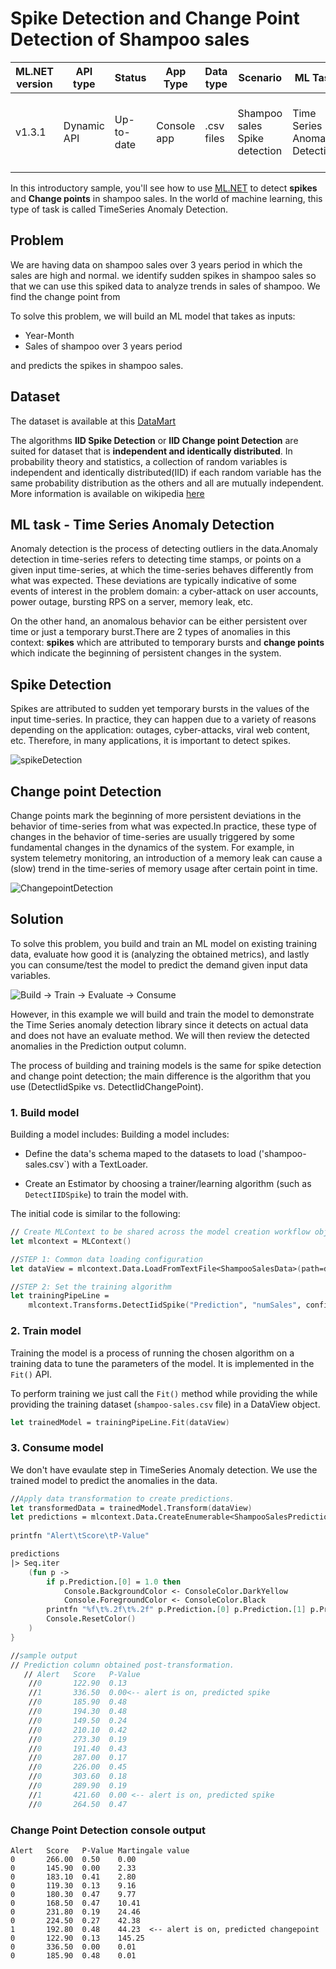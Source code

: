 # Spike Detection and Change Point Detection of Shampoo sales

| ML.NET version | API type          | Status                        | App Type    | Data type | Scenario            | ML Task                   | Algorithms                  |
|----------------|-------------------|-------------------------------|-------------|-----------|---------------------|---------------------------|-----------------------------|
| v1.3.1         | Dynamic API | Up-to-date | Console app | .csv files | Shampoo  sales Spike detection| Time Series - Anomaly Detection | IID Spike Detection and IID Change point Detection |

In this introductory sample, you'll see how to use [ML.NET](https://www.microsoft.com/net/learn/apps/machine-learning-and-ai/ml-dotnet) to detect **spikes** and **Change points** in shampoo sales. In the world of machine learning, this type of task is called TimeSeries Anomaly Detection.

## Problem
We are having data on shampoo sales over 3 years period in which the sales are high and normal. we identify sudden spikes in shampoo sales so that we can use this spiked data to analyze trends in sales of shampoo. 
We find the change point from 

To solve this problem, we will build an ML model that takes as inputs: 
* Year-Month
* Sales of shampoo over 3 years period

and predicts the spikes in shampoo sales.

## Dataset
The dataset is available at this [DataMart](https://datamarket.com/data/set/22r0/sales-of-shampoo-over-a-three-year-period#!ds=22r0&display=line)

The algorithms **IID Spike Detection** or **IID Change point Detection** are suited for dataset that is **independent and identically distributed**. In probability theory and statistics, a collection of random variables is independent and identically distributed(IID) if each random variable has the same probability distribution as the others and all are mutually independent. More information is available on wikipedia [here](https://en.wikipedia.org/wiki/Independent_and_identically_distributed_random_variables)

## ML task - Time Series Anomaly Detection
Anomaly detection is the process of detecting outliers in the data.Anomaly detection in time-series refers to detecting time stamps, or points on a given input time-series, at which the time-series behaves differently from what was expected. These deviations are typically indicative of some events of interest in the problem domain: a cyber-attack on user accounts, power outage, bursting RPS on a server, memory leak, etc.

On the other hand, an anomalous behavior can be either persistent over time or just a temporary burst.There are 2 types of anomalies in this context: **spikes** which are attributed to temporary bursts and **change points** which indicate the beginning of persistent changes in the system. 

## Spike Detection
Spikes are attributed to sudden yet temporary bursts in the values of the input time-series.  In practice, they can happen due to a variety of reasons depending on the application: outages, cyber-attacks, viral web content, etc. Therefore, in many applications, it is important to detect spikes.

![spikeDetection](./docs/images/SpikeDetection.png)

## Change point Detection
​Change points mark the beginning of more persistent deviations in the behavior of time-series from what was expected.In practice, these type of changes in the behavior of time-series are usually triggered by some fundamental changes in the dynamics of the system. For example, in system telemetry monitoring, an introduction of a memory leak can cause a (slow) trend in the time-series of memory usage after certain point in time. 

![ChangepointDetection](./docs/images/ChangePointDetection.png)

## Solution
To solve this problem, you build and train an ML model on existing training data, evaluate how good it is (analyzing the obtained metrics), and lastly you can consume/test the model to predict the demand given input data variables.

![Build -> Train -> Evaluate -> Consume](../shared_content/modelpipeline.png)

However, in this example we will build and train the model to demonstrate the Time Series anomaly detection library since it detects on actual data and does not have an evaluate method.  We will then review the detected anomalies in the Prediction output column.

The process of building and training models is the same for spike detection and change point detection; the main difference is the algorithm that you use (DetectIidSpike vs. DetectIidChangePoint).

### 1. Build model

Building a model includes: Building a model includes: 

* Define the data's schema maped to the datasets to load ('shampoo-sales.csv`) with a TextLoader.

* Create an Estimator by choosing a trainer/learning algorithm (such as `DetectIIDSpike`) to train the model with. 

The initial code is similar to the following:


```fsharp
// Create MLContext to be shared across the model creation workflow objects 
let mlcontext = MLContext()

//STEP 1: Common data loading configuration
let dataView = mlcontext.Data.LoadFromTextFile<ShampooSalesData>(path=datasetPath, hasHeader=true, separatorChar=',')

//STEP 2: Set the training algorithm    
let trainingPipeLine =
	mlcontext.Transforms.DetectIidSpike("Prediction", "numSales", confidence=95, pvalueHistoryLength=size / 4)
```

### 2. Train model
Training the model is a process of running the chosen algorithm on a training data to tune the parameters of the model. It is implemented in the `Fit()` API.

 To perform training we just call the `Fit()` method while providing the while providing the training dataset (`shampoo-sales.csv` file) in a DataView object.
```fsharp
let trainedModel = trainingPipeLine.Fit(dataView)
```

### 3. Consume model
We don't have evaulate step in TimeSeries Anomaly detection. We use the trained model to predict the anomalies in the data.  

```fsharp
//Apply data transformation to create predictions.
let transformedData = trainedModel.Transform(dataView)
let predictions = mlcontext.Data.CreateEnumerable<ShampooSalesPrediction>(transformedData, reuseRowObject=false)
	   
printfn "Alert\tScore\tP-Value"

predictions
|> Seq.iter 
	(fun p ->
		if p.Prediction.[0] = 1.0 then
			Console.BackgroundColor <- ConsoleColor.DarkYellow
			Console.ForegroundColor <- ConsoleColor.Black
		printfn "%f\t%.2f\t%.2f" p.Prediction.[0] p.Prediction.[1] p.Prediction.[2]
		Console.ResetColor()
	)
}

//sample output
// Prediction column obtained post-transformation.
   // Alert   Score   P-Value   
    //0       122.90  0.13
    //1       336.50  0.00<-- alert is on, predicted spike
    //0       185.90  0.48
    //0       194.30  0.48
    //0       149.50  0.24
    //0       210.10  0.42
    //0       273.30  0.19
    //0       191.40  0.43
    //0       287.00  0.17
    //0       226.00  0.45
    //0       303.60  0.18
    //0       289.90  0.19
    //1       421.60  0.00 <-- alert is on, predicted spike
    //0       264.50  0.47
```

### Change Point Detection console output

```
Alert   Score   P-Value Martingale value
0       266.00  0.50    0.00
0       145.90  0.00    2.33
0       183.10  0.41    2.80
0       119.30  0.13    9.16
0       180.30  0.47    9.77
0       168.50  0.47    10.41
0       231.80  0.19    24.46
0       224.50  0.27    42.38
1       192.80  0.48    44.23  <-- alert is on, predicted changepoint
0       122.90  0.13    145.25
0       336.50  0.00    0.01
0       185.90  0.48    0.01
```
